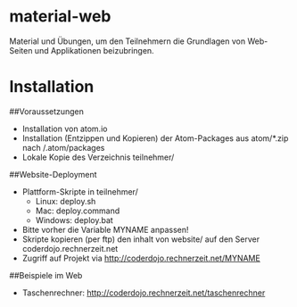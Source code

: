 material-web
============

Material und Übungen, um den Teilnehmern die Grundlagen von Web-Seiten und Applikationen beizubringen.

# Installation

##Voraussetzungen
- Installation von atom.io
- Installation (Entzippen und Kopieren) der Atom-Packages aus atom/*.zip nach <userdir>/.atom/packages
- Lokale Kopie des Verzeichnis teilnehmer/

##Website-Deployment
- Plattform-Skripte in teilnehmer/
  - Linux: deploy.sh
  - Mac: deploy.command
  - Windows: deploy.bat
- Bitte vorher die Variable MYNAME anpassen!
- Skripte kopieren (per ftp) den inhalt von website/ auf den Server coderdojo.rechnerzeit.net
- Zugriff auf Projekt via http://coderdojo.rechnerzeit.net/MYNAME

##Beispiele im Web
- Taschenrechner: http://coderdojo.rechnerzeit.net/taschenrechner
